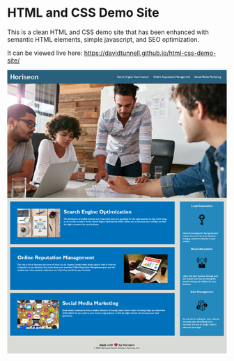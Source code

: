 # HTML and CSS Demo Site
This is a clean HTML and CSS demo site that has been enhanced with semantic HTML elements, simple javascript, and SEO optimization.

It can be viewed live here: https://davidtunnell.github.io/html-css-demo-site/

![Screenshot](./assets/images/screenshot.png)
